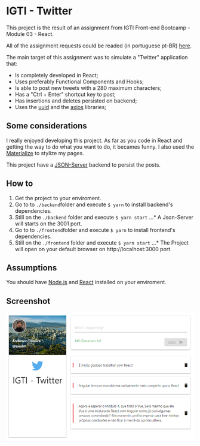 # IGTI - Twitter

This project is the result of an assignment from IGTI Front-end Bootcamp - Module 03 - React.

All of the assignment requests could be readed (in portuguese pt-BR) [here](./assignment.pdf).

The main target of this assignment was to simulate a "Twitter" application that:
* Is completely developed in React;
* Uses preferably Functional Components and Hooks;
* Is able to post new tweets with a 280 maximum characters;
* Has a "Ctrl + Enter" shortcut key to post;
* Has insertions and deletes persisted on backend;
* Uses the [uuid](https://github.com/uuidjs/uuid) and the [axios](https://github.com/axios/axios) libraries;

## Some considerations

I really enjoyed developing this project. As far as you code in React and getting the way to do what you want to do, it becames funny. I also used the [Materialize](https://materializecss.com/) to stylize my pages.

This project have a [JSON-Server](https://github.com/typicode/json-server) backend to persist the posts.

## How to
1. Get the project to your enviroment.
2. Go to to `./backend`folder and execute `$ yarn` to install backend's dependencies.
3. Still on the `./backend` folder and execute `$ yarn start`
...* A Json-Server will starts on the 3001 port.
4. Go to to `./frontend`folder and execute `$ yarn` to install frontend's dependencies.
5. Still on the `./frontend` folder and execute `$ yarn start`
...* The Project will open on your default browser on http://localhost:3000 port

## Assumptions
You should have [Node.js](https://nodejs.org/en/) and [React](http://reactjs.org) installed on your enviroment.

## Screenshot
![screenshot](./screenshot.png "example screenshot")

